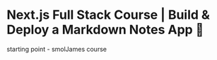 # Next.js Full Stack Course | Build & Deploy a Markdown Notes App 🚀

starting point - smolJames course
